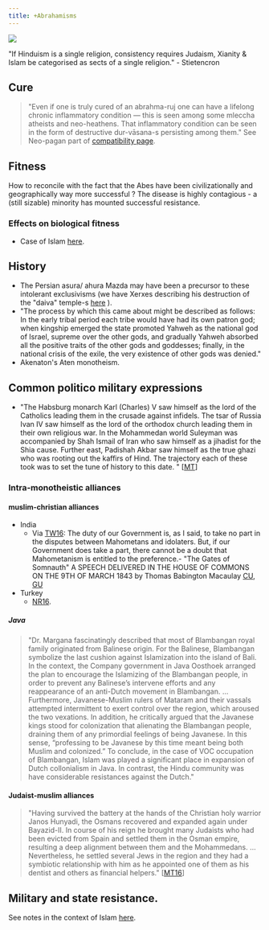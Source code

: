 ```yaml
---
title: +Abrahamisms
---
```

 

![](https://i.imgur.com/oqx33bV.jpg?1)

"If Hinduism is a single religion, consistency requires Judaism, Xianity & Islam be categorised as sects of a single religion." \- Stietencron  


## Cure
> "Even if one is truly cured of an abrahma-ruj one can have a lifelong chronic inflammatory condition — this is seen among some mleccha atheists and neo-heathens. That inflammatory condition can be seen in the form of destructive dur-vāsana-s persisting among them." See Neo-pagan part of [compatibility page](../../../polity/external-affairs/population-compatibility/).

## Fitness
How to reconcile with the fact that the Abes have been civilizationally and geographically way more successful ? The disease is highly contagious - a (still sizable) minority has mounted successful resistance.

### Effects on biological fitness

- Case of Islam [here](../islam/intro/).

## History

- The Persian asura/ ahura Mazda may have been a precursor to these intolerant exclusivisms (we have Xerxes describing his destruction of the "daiva" temple-s [here](http://www.livius.org/aa-ac/achaemenians/XPh.html) ).
- "The process by which this came about might be described as follows: In the early tribal period each tribe would have had its own patron god; when kingship emerged the state promoted Yahweh as the national god of Israel, supreme over the other gods, and gradually Yahweh absorbed all the positive traits of the other gods and goddesses; finally, in the national crisis of the exile, the very existence of other gods was denied."
- Akenaton's Aten monotheism.

## Common politico military expressions

- "The Habsburg monarch Karl (Charles) V saw himself as the lord of the Catholics leading them in the crusade against infidels. The tsar of Russia Ivan IV saw himself as the lord of the orthodox church leading them in their own religious war. In the Mohammedan world Suleyman was accompanied by Shah Ismail of Iran who saw himself as a jihadist for the Shia cause. Further east, Padishah Akbar saw himself as the true ghazi who was rooting out the kaffirs of Hind. The trajectory each of these took was to set the tune of history to this date. " \[[MT](https://manasataramgini.wordpress.com/2009/09/23/turushkanam-madhyahna/)\]

### Intra-monotheistic alliances

#### muslim-christian alliances
- India
    - Via [TW16](https://twitter.com/Rjrasva/status/545075128212926464): The duty of our Government is, as I said, to take no part in the disputes between Mahometans and idolaters. But, if our Government does take a part, there cannot be a doubt that Mahometanism is entitled to the preference.- "The Gates of Somnauth" A SPEECH DELIVERED IN THE HOUSE OF COMMONS ON THE 9TH OF MARCH 1843 by Thomas Babington Macaulay [CU](http://www.columbia.edu/itc/mealac/pritchett/oOgenerallinks/macaulay/txt_commons_somnauth_1843.html), [GU](http://www.gutenberg.org/etext/2170)
- Turkey
    - [NR16](http://www.nationalreview.com/article/438084/recep-tayyip-erdogan-turkey-coup-aftermath).

##### Java
> "Dr. Margana fascinatingly described that most of Blambangan royal family originated from Balinese origin. For the Balinese, Blambangan symbolize the last cushion against Islamization into the island of Bali. In the context, the Company government in Java Oosthoek arranged the plan to encourage the Islamizing of the Blambangan people, in order to prevent any Balinese’s intervene efforts and any reappearance of an anti-Dutch movement in Blambangan. ... Furthermore, Javanese-Muslim rulers of Mataram and their vassals attempted intermittent  to exert control over the region, which aroused the two vexations. In addition, he critically argued that the Javanese kings stood for colonization that alienating the Blambangan people, draining them of any primordial feelings of being Javanese. In this sense, “professing to be Javanese by this time meant being both Muslim and colonized.” To conclude, in the case of VOC occupation of Blambangan, Islam was played a significant place in expansion of Dutch collonialism in Java. In contrast, the Hindu community was have considerable resistances against the Dutch."

#### Judaist-muslim alliances
> "Having survived the battery at the hands of the Christian holy warrior Janos Hunyadi, the Osmans recovered and expanded again under Bayazid-II. In course of his reign he brought many Judaists who had been evicted from Spain and settled them in the Osman empire, resulting a deep alignment between them and the Mohammedans. ... Nevertheless, he settled several Jews in the region and they had a symbiotic relationship with him as he appointed one of them as his dentist and others as financial helpers." \[[MT16](https://manasataramgini.wordpress.com/2016/07/22/turning-of-the-turkic-wheel-unmattabhisa%E1%B9%83dhi-battles-won-battles-lost-and-march-of-marunmada/)\]

## Military and state resistance.

See notes in the context of Islam [here](../islam/intro/).
